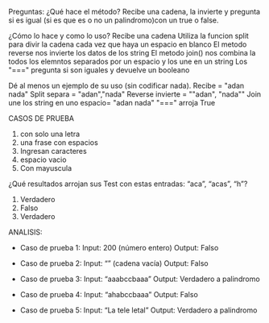 Preguntas:
¿Qué hace el método?
Recibe una cadena, la invierte y pregunta si es igual (si es que es o no un palindromo)con un true o false.


¿Cómo lo hace y como lo uso?
Recibe una cadena
Utiliza la funcion split para divir la cadena cada vez que haya un espacio en blanco
El metodo reverse nos invierte los datos de los string
El metodo join() nos combina la todos los elemntos separados por un espacio y los une en un string
Los "===" pregunta si son iguales y devuelve un booleano

Dé al menos un ejemplo de su uso (sin codificar nada).
Recibe = "adan nada"
Split separa = "adan","nada"
Reverse invierte = ""adan", "nada""
Join une los string en uno espacio= "adan nada"
"===" arroja True

CASOS DE PRUEBA
1. con solo una letra
2. una frase con espacios
3. Ingresan caracteres
4. espacio vacio
5. Con mayuscula

¿Qué resultados arrojan sus Test con estas entradas: “aca”, “acas”, “h”?
1. Verdadero
2. Falso
3. Verdadero

ANALISIS:
- Caso de prueba 1:
Input: 200 (número entero)
Output: Falso

- Caso de prueba 2:
Input: “” (cadena vacía)
Output: Falso

- Caso de prueba 3:
Input: “aaabccbaaa”
Output: Verdadero a palindromo

- Caso de prueba 4:
Input: “ahabccbaaa”
Output: Falso

- Caso de prueba 5:
Input: “La tele letal”
Output: Verdadero a palindromo


